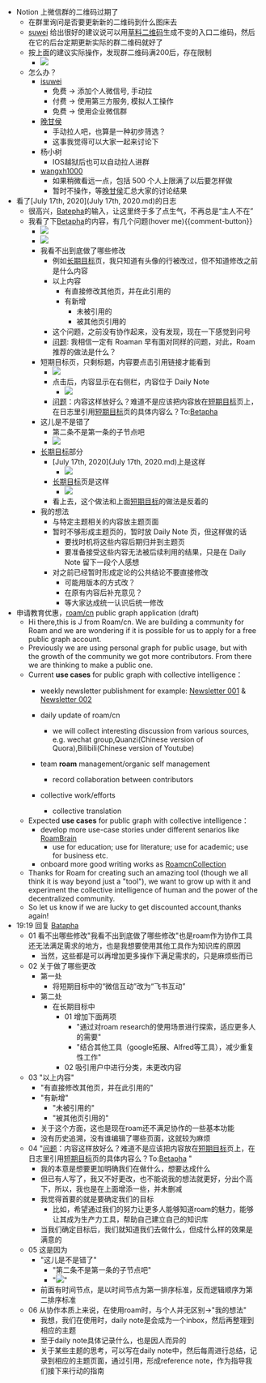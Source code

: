 - Notion 上微信群的二维码过期了
    - 在群里询问是否要更新新的二维码到什么图床去
    - [suwei](suwei.md) 给出很好的建议说可以用[草料二维码](https://cli.im/)生成不变的入口二维码，然后在它的后台定期更新实际的群二维码就好了
    - 按上面的建议实际操作，发现群二维码满200后，存在限制
        - ![](https://firebasestorage.googleapis.com/v0/b/firescript-577a2.appspot.com/o/imgs%2Fapp%2Fvictor-wu%2F2tPLeAidIe.png?alt=media&token=cfe95709-8c8a-4633-a131-3b970bb160b0)
    - 怎么办？
        - [isuwei](isuwei.md)
            - 免费 -> 添加个人微信号, 手动拉
            - 付费 -> 使用第三方服务, 模拟人工操作
            - 免费 -> 使用企业微信群
        - [晚甘侯](晚甘侯.md)
            - 手动拉人吧，也算是一种初步筛选？
            - 这事我觉得可以大家一起来讨论下
        - 杨小树
            - IOS越狱后也可以自动拉人进群
        - [wangxh1000](wangxh1000.md)
            - 如果稍微看远一点，包括 500 个人上限满了以后要怎样做
            - 暂时不操作，等[晚甘侯](晚甘侯.md)汇总大家的讨论结果
- 看了[July 17th, 2020](July 17th, 2020.md)的日志
    - 很高兴，[Batepha](Batepha.md)的输入，让这里终于多了点生气，不再总是“主人不在”
    - 我看了下[Betapha](Betapha.md)的内容，有几个问题(hover me){{comment-button}}
        - ![](https://firebasestorage.googleapis.com/v0/b/firescript-577a2.appspot.com/o/imgs%2Fapp%2Fvictor-wu%2Fcih4Ad8nDO.png?alt=media&token=19ab9f14-6f97-4d72-8e1b-3a857dbb50f1)
        - ![](https://firebasestorage.googleapis.com/v0/b/firescript-577a2.appspot.com/o/imgs%2Fapp%2Fvictor-wu%2Fz6pIFVYyVg.png?alt=media&token=0be07f15-d16c-4a2b-ba4d-0725190b507d)
        - 我看不出到底做了哪些修改
            - 例如[长期目标](长期目标.md)页，我只知道有头像的行被改过，但不知道修改之前是什么内容
            - 以上内容
                - 有直接修改其他页，并在此引用的
                - 有新增
                    - 未被引用的
                    - 被其他页引用的
            - 这个问题，之前没有协作起来，没有发现，现在一下感觉到问号
            - [问题](问题.md): 我相信一定有 Roaman 早有面对同样的问题，对此，Roam 推荐的做法是什么？
        - 短期目标页，只剩标题，内容要点击引用链接才能看到
            - ![](https://firebasestorage.googleapis.com/v0/b/firescript-577a2.appspot.com/o/imgs%2Fapp%2Fvictor-wu%2FJLevFjUJWj.png?alt=media&token=57381e1f-f9d1-496e-ac94-9bca7b8f3b0c)
            - 点击后，内容显示在右侧栏，内容位于 Daily Note
                - ![](https://firebasestorage.googleapis.com/v0/b/firescript-577a2.appspot.com/o/imgs%2Fapp%2Fvictor-wu%2F6jklY8U6Jp.png?alt=media&token=683d771d-fbea-4406-9544-c1d3647eced1)
            - [问题](问题.md)：内容这样放好么？难道不是应该把内容放在[短期目标](短期目标.md)页上，在日志里引用[短期目标](短期目标.md)页的具体内容么？To:[Betapha](Betapha.md) 
        - 这儿是不是错了
            - 第二条不是第一条的子节点吧
            - ![](https://firebasestorage.googleapis.com/v0/b/firescript-577a2.appspot.com/o/imgs%2Fapp%2Fvictor-wu%2F9SoKmEcj_j.png?alt=media&token=c89ae218-8055-4275-b779-49ef4b408d37)
        - [长期目标](长期目标.md)部分
            - [July 17th, 2020](July 17th, 2020.md)上是这样
                - ![](https://firebasestorage.googleapis.com/v0/b/firescript-577a2.appspot.com/o/imgs%2Fapp%2Fvictor-wu%2FDs-5pwT6tN.png?alt=media&token=59b09e30-ecc6-4bc9-b9c6-3ef25a293b1b)
            - [长期目标](长期目标.md)页是这样
                - ![](https://firebasestorage.googleapis.com/v0/b/firescript-577a2.appspot.com/o/imgs%2Fapp%2Fvictor-wu%2FMd0tnBEqeE.png?alt=media&token=924a07d8-ba3c-4729-94e5-9dde389e5d41)
            - 看上去，这个做法和上面[短期目标](短期目标.md)的做法是反着的
        - 我的想法
            - 与特定主题相关的内容放主题页面
            - 暂时不够形成主题页的，暂时放 Daily Note 页，但这样做的话
                - 要找时机将这些内容后期归并到主题页
                - 要准备接受这些内容无法被后续利用的结果，只是在 Daily Note 留下一段个人感想
            - 对之前已经暂时形成定论的公共结论不要直接修改
                - 可能用版本的方式改？
                - 在原有内容后补充意见？
                - 等大家达成统一认识后统一修改
- 申请教育优惠，[roam/cn](roam/cn.md) public graph application (draft)
    - Hi there,this is J from Roam/cn. We are building a community for Roam and we are wondering if it is possible for us to apply for a free public graph account.
    - Previously we are using personal graph for public usage, but with the growth of the community we got more contributors. From there we are thinking to make a public one.
    - Current **use cases** for public graph with collective intelligence：
        - weekly newsletter publishment
for example: [Newsletter 001](https://roamresearch.com/#/app/victor-wu/page/3oqvUOfsQ) & [Newsletter 002](https://roamresearch.com/#/app/victor-wu/page/9EEQybgI0)
        - daily update of roam/cn
            - we will collect interesting discussion from various sources, e.g. wechat group,Quanzi(Chinese version of Quora),Bilibili(Chinese version of Youtube)
        - team **roam** management/organic self management
            - record collaboration between contributors
        - collective work/efforts

            - collective translation
    - Expected **use cases** for public graph with collective intelligence：
        - develop more use-case stories under different senarios like [RoamBrain](RoamBrain.md)
            - use for education; use for literature; use for academic; use for business etc.
        - onboard more good writing works as [RoamcnCollection](RoamcnCollection.md) 
    - Thanks for Roam for creating such an amazing tool (though we all think it is way beyond just a "tool"), we want to grow up with it and experiment the collective intelligence of human and the power of the decentralized community. 
    - So let us know if we are lucky to get discounted account,thanks again!
- 19:19 回复 [Batapha](Batapha.md)
    - 01 看不出哪些修改"我看不出到底做了哪些修改"也是roam作为协作工具还无法满足需求的地方，也是我想要使用其他工具作为知识库的原因
        - 当然，这些都是可以再增加更多操作下满足需求的，只是麻烦些而已
    - 02 关于做了哪些更改
        - 第一处
            - 将短期目标中的“微信互动”改为“飞书互动”
        - 第二处
            - 在长期目标中
                - 01 增加下面两项
                    - "通过对roam research的使用场景进行探索，适应更多人的需要"
                    - "结合其他工具（google拓展、Alfred等工具），减少重复性工作"
                - 02 吸引用户中进行分类，未更改内容
    - 03 "以上内容"
        - "有直接修改其他页，并在此引用的"
        - "有新增"
            - "未被引用的"
            - "被其他页引用的"
        - 关于这个方面，这也是现在roam还不满足协作的一些基本功能
        - 没有历史追溯，没有谁编辑了哪些页面，这就较为麻烦
    - 04 "[问题](问题.md)：内容这样放好么？难道不是应该把内容放在[短期目标](短期目标.md)页上，在日志里引用[短期目标](短期目标.md)页的具体内容么？To:[Betapha](Betapha.md) "
        - 我的本意是想要更加明确我们在做什么，想要达成什么
        - 但已有人写了，我又不好更改，也不能说我的想法就更好，分出个高下，所以，我也是在上面增添一些，并未删减
        - 我觉得首要的就是要确定我们的目标
            - 比如，希望通过我们的努力让更多人能够知道roam的魅力，能够让其成为生产力工具，帮助自己建立自己的知识库
        - 当我们确定目标后，我们就知道我们去做什么，但成什么样的效果是满意的
    - 05 这是因为
        - "这儿是不是错了"
            - "第二条不是第一条的子节点吧"
            - "![](https://firebasestorage.googleapis.com/v0/b/firescript-577a2.appspot.com/o/imgs%2Fapp%2Fvictor-wu%2F9SoKmEcj_j.png?alt=media&token=c89ae218-8055-4275-b779-49ef4b408d37)"
        - 前面有时间节点，是以时间节点为第一排序标准，反而逻辑顺序为第二排序标准
    - 06 从协作本质上来说，在使用roam时，与个人并无区别->"我的想法"
        - 我想，我们在使用时，daily note是会成为一个inbox，然后再整理到相应的主题
        - 至于daily note具体记录什么，也是因人而异的
        - 关于某些主题的思考，可以写在daily note中，然后每周进行总结，记录到相应的主题页面，通过引用，形成reference note，作为指导我们接下来行动的指南
